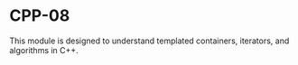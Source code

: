 # CPP-08
This module is designed to understand templated containers, iterators, and algorithms in C++. 

